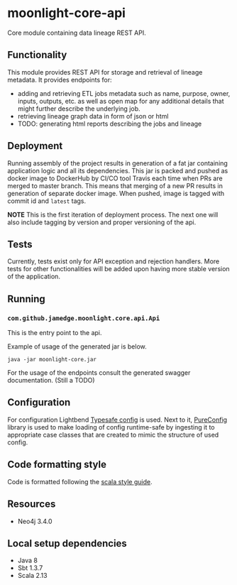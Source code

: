 # moonlight-core-api

Core module containing data lineage REST API.

## Functionality

This module provides REST API for storage and retrieval of lineage metadata.
It provides endpoints for:
- adding and retrieving ETL jobs metadata such as name, purpose, owner, inputs, outputs, etc. as well as open
map for any additional details that might further describe the underlying job.
- retrieving lineage graph data in form of json or html
- TODO: generating html reports describing the jobs and lineage

## Deployment

Running assembly of the project results in generation of a fat jar containing application logic and all its dependencies.
This jar is packed and pushed as docker image to DockerHub by CI/CO tool Travis each time when PRs are merged to master branch.
This means that merging of a new PR results in generation of separate docker image.
When pushed, image is tagged with commit id and `latest` tags.

**NOTE** This is the first iteration of deployment process. The next one will also include tagging by version and proper versioning of the api.

## Tests

Currently, tests exist only for API exception and rejection handlers. More tests for other functionalities will be added upon having more stable version of the application.

## Running

### `com.github.jamedge.moonlight.core.api.Api`

This is the entry point to the api.

Example of usage of the generated jar is below.
```
java -jar moonlight-core.jar
```

For the usage of the endpoints consult the generated swagger documentation. (Still a TODO)

## Configuration

For configuration Lightbend [Typesafe config](https://github.com/lightbend/config) is used.
Next to it, [PureConfig](https://github.com/pureconfig/pureconfig) library is used to make
loading of config runtime-safe by ingesting it to appropriate case classes that are created
to mimic the structure of used config.

## Code formatting style

Code is formatted following the [scala style guide](http://docs.scala-lang.org/style/).

## Resources

- Neo4j 3.4.0

## Local setup dependencies

- Java 8
- Sbt 1.3.7
- Scala 2.13

